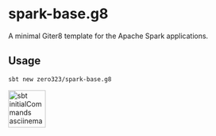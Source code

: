 # spark-base.g8

A minimal Giter8 template for the Apache Spark applications.

## Usage

```bash
sbt new zero323/spark-base.g8 
```

<a href="https://asciinema.org/a/90yhjtxykixr3tuuz9eo1pgdt">
  <img src="https://i.imgur.com/1aU1xIt.png" alt="sbt initialCommands asciinema" 
  style="width: 75px;"/>
</a>
